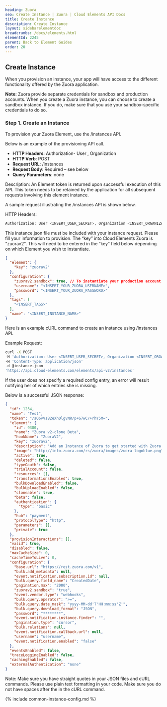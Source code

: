 ```yaml
---
heading: Zuora
seo: Create Instance | Zuora | Cloud Elements API Docs
title: Create Instance
description: Create Instance
layout: sidebarelementdoc
breadcrumbs: /docs/elements.html
elementId: 2245
parent: Back to Element Guides
order: 20
---
```


## Create Instance

When you provision an instance, your app will have access to the different functionality offered by the Zuora application.

__Note:__ Zuora provide separate credentials for sandbox and production accounts. When you create a Zuora instance, you can choose to create a sandbox instance. If you do, make sure that you use your sandbox-specific credentials to do so.


### Step 1. Create an Instance

To provision your Zuora Element, use the /instances API.

Below is an example of the provisioning API call.

* __HTTP Headers__: Authorization- User <user secret>, Organization <organization secret>
* __HTTP Verb__: POST
* __Request URL__: /instances
* __Request Body__: Required – see below
* __Query Parameters__: none

Description: An Element token is returned upon successful execution of this API. This token needs to be retained by the application for all subsequent requests involving this element instance.

A sample request illustrating the /instances API is shown below.

HTTP Headers:

```bash
Authorization: User <INSERT_USER_SECRET>, Organization <INSERT_ORGANIZATION_SECRET>

```

This instance.json file must be included with your instance request.  Please fill your information to provision.  The “key” into Cloud Elements Zuora is "zuorav2".  This will need to be entered in the “key” field below depending on which Element you wish to instantiate.

```JSON
{
  "element": {
    "key": "zuorav2"
  },
  "configuration": {
    "zuorav2.sandbox": true, // To instantiate your production account, set this to false
    "username": "<INSERT_YOUR_ZUORA_USERNAME>",
    "password": "<INSERT_YOUR_ZUORA_PASSWORD>"
  },
  "tags": [
    "<INSERT_TAGS>"
  ],
  "name": "<INSERT_INSTANCE_NAME>"
}
```

Here is an example cURL command to create an instance using /instances API.

Example Request:

```bash
curl -X POST
-H 'Authorization: User <INSERT_USER_SECRET>, Organization <INSERT_ORGANIZATION_SECRET>'
-H 'Content-Type: application/json'
-d @instance.json
'https://api.cloud-elements.com/elements/api-v2/instances'
```

If the user does not specify a required config entry, an error will result notifying her of which entries she is missing.

Below is a successful JSON response:

```JSON
{
  "id": 1234,
  "name": "Test",
  "token": "/sO6vVsB2eXhOlgvNR/p+G7wC/+rhY5M=",
  "element": {
    "id": 9380,
    "name": "Zuora v2-clone Beta",
    "hookName": "ZuoraV2",
    "key": "zuorav2",
    "description": "Add an Instance of Zuora to get started with Zuora to the Payment Hub, allowing you to manage customers, invoices, products, payments, etc. across multiple Payment Elements. You will need your Zuora account to create an instance.",
    "image": "http://info.zuora.com/rs/zuora/images/zuora-logoblue.png",
    "active": true,
    "deleted": false,
    "typeOauth": false,
    "trialAccount": false,
    "resources": [],
    "transformationsEnabled": true,
    "bulkDownloadEnabled": false,
    "bulkUploadEnabled": false,
    "cloneable": true,
    "beta": false,
    "authentication": {
      "type": "basic"
    },
    "hub": "payment",
    "protocolType": "http",
    "parameters": [],
    "private": true
  },
  "provisionInteractions": [],
  "valid": true,
  "disabled": false,
  "maxCacheSize": 0,
  "cacheTimeToLive": 0,
  "configuration": {
    "base.url": "https://rest.zuora.com/v1",
    "bulk.add_metadata": null,
    "event.notification.subscription.id": null,
    "bulk.query.field_name": "CreatedDate",
    "pagination.max": "2000",
    "zuorav2.sandbox": "true",
    "event.vendor.type": "webhooks",
    "bulk.query.operator": ">=",
    "bulk.query.date_mask": "yyyy-MM-dd'T'HH:mm:ss'Z'",
    "bulk.query.download_format": "JSON",
    "password": "********",
    "event.notification.instance.finder": "",
    "pagination.type": "cursor",
    "bulk.relations": null,
    "event.notification.callback.url": null,
    "username": "username",
    "event.notification.enabled": "false"
  },
  "eventsEnabled": false,
  "traceLoggingEnabled": false,
  "cachingEnabled": false,
  "externalAuthentication": "none"
}
```

Note:  Make sure you have straight quotes in your JSON files and cURL commands.  Please use plain text formatting in your code.  Make sure you do not have spaces after the in the cURL command.

{% include common-instance-config.md %}
